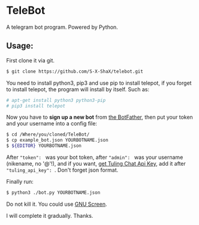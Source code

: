 # TeleBot

A telegram bot program\. Powered by Python\.

## Usage:

First clone it via git.

```bash
$ git clone https://github.com/S-X-ShaX/telebot.git
````

You need to install python3, pip3 and use pip to install telepot, if you forget to install telepot, the program will install by itself\. Such as:

```bash
# apt-get install python3 python3-pip
# pip3 install telepot
````

Now you have to **sign up a new bot** from [the BotFather](https://telegram.me/BotFather), then put your token and your username into a config file:

```bash
$ cd /Where/you/cloned/TeleBot/
$ cp example_bot.json YOURBOTNAME.json
$ ${EDITOR} YOURBOTNAME.json
````

After `"token": ` was your bot token, after `"admin": ` was your username \(nikename, no '@'\!\), and if you want, [get Tuling Chat Api Key](http://tuling123.com/), add it after `"tuling_api_key": `\. Don't forget json format\.

Finally run:

```bash
$ python3 ./bot.py YOURBOTNAME.json
````

Do not kill it\. You could use [GNU Screen](https://www.gnu.org/software/screen/)\.

I will complete it gradually\. Thanks\.
